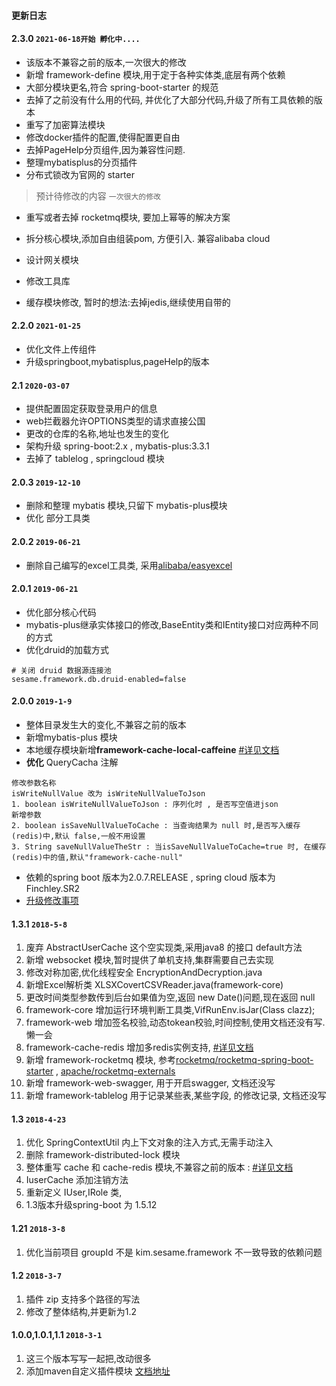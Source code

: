 
#### 更新日志
#### 2.3.0 `2021-06-18开始 孵化中....`
- 该版本不兼容之前的版本,一次很大的修改
- 新增 framework-define 模块,用于定于各种实体类,底层有两个依赖
- 大部分模块更名,符合 spring-boot-starter 的规范
- 去掉了之前没有什么用的代码, 并优化了大部分代码,升级了所有工具依赖的版本
- 重写了加密算法模块
- 修改docker插件的配置,使得配置更自由
- 去掉PageHelp分页组件,因为兼容性问题.
- 整理mybatisplus的分页插件
- 分布式锁改为官网的 starter

> 预计待修改的内容 `一次很大的修改`

- 重写或者去掉 rocketmq模块, 要加上幂等的解决方案

- 拆分核心模块,添加自由组装pom, 方便引入. 兼容alibaba cloud
- 设计网关模块
- 修改工具库
- 缓存模块修改, 暂时的想法:去掉jedis,继续使用自带的

#### 2.2.0 `2021-01-25`
- 优化文件上传组件
- 升级springboot,mybatisplus,pageHelp的版本

#### 2.1 `2020-03-07`
- 提供配置固定获取登录用户的信息
- web拦截器允许OPTIONS类型的请求直接公国
- 更改的仓库的名称,地址也发生的变化
- 架构升级 spring-boot:2.x , mybatis-plus:3.3.1
- 去掉了 tablelog , springcloud 模块

#### 2.0.3 `2019-12-10`
- 删除和整理 mybatis 模块,只留下 mybatis-plus模块
- 优化 部分工具类

#### 2.0.2 `2019-06-21`
- 删除自己编写的excel工具类, 采用[alibaba/easyexcel](https://github.com/alibaba/easyexcel)

#### 2.0.1 `2019-06-21`
- 优化部分核心代码
- mybatis-plus继承实体接口的修改,BaseEntity类和IEntity接口对应两种不同的方式
- 优化druid的加载方式
```
# 关闭 druid 数据源连接池
sesame.framework.db.druid-enabled=false
```

#### 2.0.0 `2019-1-9`
- 整体目录发生大的变化,不兼容之前的版本
- 新增mybatis-plus 模块
- 本地缓存模块新增**framework-cache-local-caffeine**  [#详见文档](doc/ch4/local-redis.md)
- **优化** QueryCacha 注解 
```
修改参数名称
isWriteNullValue 改为 isWriteNullValueToJson
1. boolean isWriteNullValueToJson : 序列化时 , 是否写空值进json
新增参数
2. boolean isSaveNullValueToCache : 当查询结果为 null 时,是否写入缓存(redis)中,默认 false,一般不用设置
3. String saveNullValueTheStr : 当isSaveNullValueToCache=true 时, 在缓存(redis)中的值,默认"framework-cache-null"
```
- 依赖的spring boot 版本为2.0.7.RELEASE , spring cloud 版本为Finchley.SR2
- [升级修改事项](doc/spring-boot-2.x.md)

#### 1.3.1 `2018-5-8 `
1. 废弃 AbstractUserCache 这个空实现类,采用java8 的接口 default方法
2. 新增 websocket 模块,暂时提供了单机支持,集群需要自己去实现
3. 修改对称加密,优化线程安全 EncryptionAndDecryption.java
4. 新增Excel解析类 XLSXCovertCSVReader.java(framework-core)
5. 更改时间类型参数传到后台如果值为空,返回 new Date()问题,现在返回 null
6. framework-core 增加运行环境判断工具类,VifRunEnv.isJar(Class clazz);
7. framework-web 增加签名校验,动态tokean校验,时间控制,使用文档还没有写.懒一会
8. framework-cache-redis 增加多redis实例支持, [#详见文档](doc/ch4/redis-shili.md)
9. 新增 framework-rocketmq 模块, 参考[rocketmq/rocketmq-spring-boot-starter](https://github.com/rocketmq/rocketmq-spring-boot-starter) , [apache/rocketmq-externals](https://github.com/apache/rocketmq-externals/tree/master/rocketmq-spring-boot-starter)
10. 新增 framework-web-swagger, 用于开启swagger, 文档还没写
11. 新增 framework-tablelog 用于记录某些表,某些字段, 的修改记录, 文档还没写

#### 1.3 `2018-4-23 `
1. 优化 SpringContextUtil 内上下文对象的注入方式,无需手动注入
2. 删除 framework-distributed-lock 模块
3. 整体重写 cache 和 cache-redis 模块,不兼容之前的版本 : [#详见文档](https://gitee.com/sesamekim/framework-boot/wikis/pages?title=2.2%20%E7%BC%93%E5%AD%98-redis%20-%5B1.3%5D&parent=%E6%9E%B6%E6%9E%84%E7%BB%84%E4%BB%B6%E4%BD%BF%E7%94%A8)
4. IuserCache 添加注销方法
5. 重新定义 IUser,IRole 类,
6. 1.3版本升级spring-boot 为 1.5.12


#### 1.21 `2018-3-8`
1. 优化当前项目 groupId 不是 kim.sesame.framework 不一致导致的依赖问题

#### 1.2 `2018-3-7`
1. 插件 zip 支持多个路径的写法
2. 修改了整体结构,并更新为1.2

#### 1.0.0,1.0.1,1.1  `2018-3-1`
1. 这三个版本写写一起把,改动很多
2. 添加maven自定义插件模块 [文档地址](https://gitee.com/sesamekim/framework-boot/wikis/pages?title=1-%E9%87%8D%E6%96%B0%E5%8A%A0%E8%BD%BD%E9%9D%99%E6%80%81%E8%B5%84%E6%BA%90%E6%96%87%E4%BB%B6&parent=%E8%87%AA%E5%AE%9A%E4%B9%89maven%E6%8F%92%E4%BB%B6)
